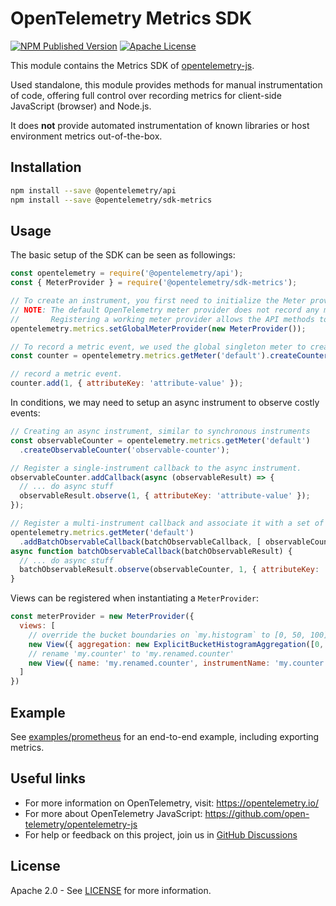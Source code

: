 # OpenTelemetry Metrics SDK

[![NPM Published Version][npm-img]][npm-url]
[![Apache License][license-image]][license-image]

This module contains the Metrics SDK of [opentelemetry-js](https://github.com/open-telemetry/opentelemetry-js).

Used standalone, this module provides methods for manual instrumentation of code, offering full control over recording metrics for client-side JavaScript (browser) and Node.js.

It does **not** provide automated instrumentation of known libraries or host environment metrics out-of-the-box.

## Installation

```bash
npm install --save @opentelemetry/api
npm install --save @opentelemetry/sdk-metrics
```

## Usage

The basic setup of the SDK can be seen as followings:

```js
const opentelemetry = require('@opentelemetry/api');
const { MeterProvider } = require('@opentelemetry/sdk-metrics');

// To create an instrument, you first need to initialize the Meter provider.
// NOTE: The default OpenTelemetry meter provider does not record any metric instruments.
//       Registering a working meter provider allows the API methods to record instruments.
opentelemetry.metrics.setGlobalMeterProvider(new MeterProvider());

// To record a metric event, we used the global singleton meter to create an instrument.
const counter = opentelemetry.metrics.getMeter('default').createCounter('foo');

// record a metric event.
counter.add(1, { attributeKey: 'attribute-value' });
```

In conditions, we may need to setup an async instrument to observe costly events:

```js
// Creating an async instrument, similar to synchronous instruments
const observableCounter = opentelemetry.metrics.getMeter('default')
  .createObservableCounter('observable-counter');

// Register a single-instrument callback to the async instrument.
observableCounter.addCallback(async (observableResult) => {
  // ... do async stuff
  observableResult.observe(1, { attributeKey: 'attribute-value' });
});

// Register a multi-instrument callback and associate it with a set of async instruments.
opentelemetry.metrics.getMeter('default')
  .addBatchObservableCallback(batchObservableCallback, [ observableCounter ]);
async function batchObservableCallback(batchObservableResult) {
  // ... do async stuff
  batchObservableResult.observe(observableCounter, 1, { attributeKey: 'attribute-value' });
}
```

Views can be registered when instantiating a `MeterProvider`:

```js
const meterProvider = new MeterProvider({
  views: [
    // override the bucket boundaries on `my.histogram` to [0, 50, 100]
    new View({ aggregation: new ExplicitBucketHistogramAggregation([0, 50, 100]), instrumentName: 'my.histogram'}),
    // rename 'my.counter' to 'my.renamed.counter'
    new View({ name: 'my.renamed.counter', instrumentName: 'my.counter'})
  ]
})
```

## Example

See [examples/prometheus](https://github.com/open-telemetry/opentelemetry-js/tree/main/experimental/examples/prometheus) for an end-to-end example, including exporting metrics.

## Useful links

- For more information on OpenTelemetry, visit: <https://opentelemetry.io/>
- For more about OpenTelemetry JavaScript: <https://github.com/open-telemetry/opentelemetry-js>
- For help or feedback on this project, join us in [GitHub Discussions][discussions-url]

## License

Apache 2.0 - See [LICENSE][license-url] for more information.

[discussions-url]: https://github.com/open-telemetry/opentelemetry-js/discussions
[license-url]: https://github.com/open-telemetry/opentelemetry-js/blob/main/LICENSE
[license-image]: https://img.shields.io/badge/license-Apache_2.0-green.svg?style=flat
[npm-url]: https://www.npmjs.com/package/@opentelemetry/sdk-metrics
[npm-img]: https://badge.fury.io/js/%40opentelemetry%2Fsdk%2Dmetrics.svg
